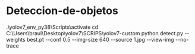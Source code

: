 # Deteccion-de-objetos
.\yolov7_env_py38\Scripts\actívate
cd C:\Users\braul\Desktop\yolov7\SCRIPS\yolov7-custom
python detect.py --weights best.pt --conf 0.5 --img-size 640 --source 1.jpg --view-img --no-trace